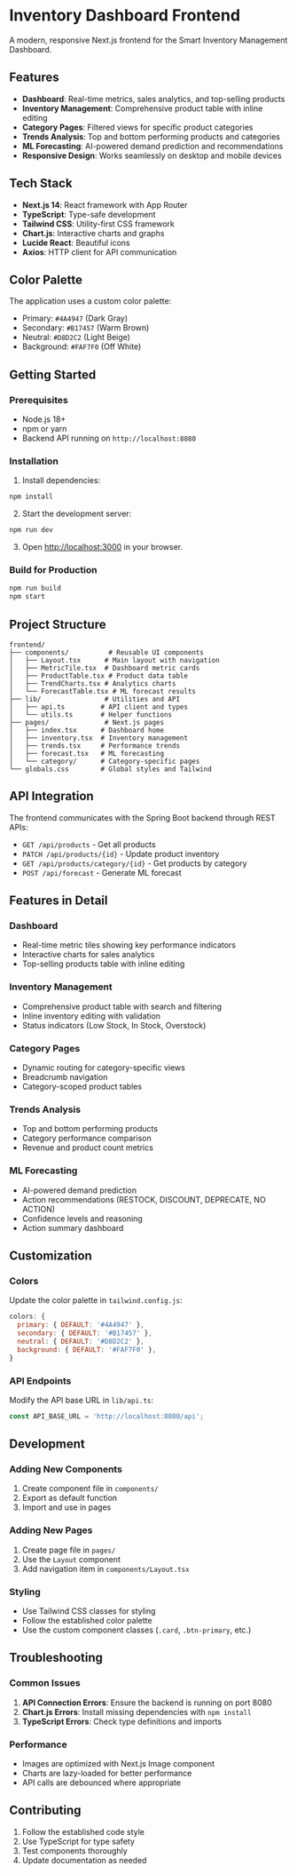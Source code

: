 # Inventory Dashboard Frontend

A modern, responsive Next.js frontend for the Smart Inventory Management Dashboard.

## Features

- **Dashboard**: Real-time metrics, sales analytics, and top-selling products
- **Inventory Management**: Comprehensive product table with inline editing
- **Category Pages**: Filtered views for specific product categories
- **Trends Analysis**: Top and bottom performing products and categories
- **ML Forecasting**: AI-powered demand prediction and recommendations
- **Responsive Design**: Works seamlessly on desktop and mobile devices

## Tech Stack

- **Next.js 14**: React framework with App Router
- **TypeScript**: Type-safe development
- **Tailwind CSS**: Utility-first CSS framework
- **Chart.js**: Interactive charts and graphs
- **Lucide React**: Beautiful icons
- **Axios**: HTTP client for API communication

## Color Palette

The application uses a custom color palette:
- Primary: `#4A4947` (Dark Gray)
- Secondary: `#B17457` (Warm Brown)
- Neutral: `#D8D2C2` (Light Beige)
- Background: `#FAF7F0` (Off White)

## Getting Started

### Prerequisites

- Node.js 18+ 
- npm or yarn
- Backend API running on `http://localhost:8080`

### Installation

1. Install dependencies:
```bash
npm install
```

2. Start the development server:
```bash
npm run dev
```

3. Open [http://localhost:3000](http://localhost:3000) in your browser.

### Build for Production

```bash
npm run build
npm start
```

## Project Structure

```
frontend/
├── components/          # Reusable UI components
│   ├── Layout.tsx      # Main layout with navigation
│   ├── MetricTile.tsx  # Dashboard metric cards
│   ├── ProductTable.tsx # Product data table
│   ├── TrendCharts.tsx # Analytics charts
│   └── ForecastTable.tsx # ML forecast results
├── lib/                # Utilities and API
│   ├── api.ts         # API client and types
│   └── utils.ts       # Helper functions
├── pages/              # Next.js pages
│   ├── index.tsx      # Dashboard home
│   ├── inventory.tsx  # Inventory management
│   ├── trends.tsx     # Performance trends
│   ├── forecast.tsx   # ML forecasting
│   └── category/      # Category-specific pages
└── globals.css        # Global styles and Tailwind
```

## API Integration

The frontend communicates with the Spring Boot backend through REST APIs:

- `GET /api/products` - Get all products
- `PATCH /api/products/{id}` - Update product inventory
- `GET /api/products/category/{id}` - Get products by category
- `POST /api/forecast` - Generate ML forecast

## Features in Detail

### Dashboard
- Real-time metric tiles showing key performance indicators
- Interactive charts for sales analytics
- Top-selling products table with inline editing

### Inventory Management
- Comprehensive product table with search and filtering
- Inline inventory editing with validation
- Status indicators (Low Stock, In Stock, Overstock)

### Category Pages
- Dynamic routing for category-specific views
- Breadcrumb navigation
- Category-scoped product tables

### Trends Analysis
- Top and bottom performing products
- Category performance comparison
- Revenue and product count metrics

### ML Forecasting
- AI-powered demand prediction
- Action recommendations (RESTOCK, DISCOUNT, DEPRECATE, NO ACTION)
- Confidence levels and reasoning
- Action summary dashboard

## Customization

### Colors
Update the color palette in `tailwind.config.js`:

```javascript
colors: {
  primary: { DEFAULT: '#4A4947' },
  secondary: { DEFAULT: '#B17457' },
  neutral: { DEFAULT: '#D8D2C2' },
  background: { DEFAULT: '#FAF7F0' },
}
```

### API Endpoints
Modify the API base URL in `lib/api.ts`:

```typescript
const API_BASE_URL = 'http://localhost:8080/api';
```

## Development

### Adding New Components
1. Create component file in `components/`
2. Export as default function
3. Import and use in pages

### Adding New Pages
1. Create page file in `pages/`
2. Use the `Layout` component
3. Add navigation item in `components/Layout.tsx`

### Styling
- Use Tailwind CSS classes for styling
- Follow the established color palette
- Use the custom component classes (`.card`, `.btn-primary`, etc.)

## Troubleshooting

### Common Issues

1. **API Connection Errors**: Ensure the backend is running on port 8080
2. **Chart.js Errors**: Install missing dependencies with `npm install`
3. **TypeScript Errors**: Check type definitions and imports

### Performance

- Images are optimized with Next.js Image component
- Charts are lazy-loaded for better performance
- API calls are debounced where appropriate

## Contributing

1. Follow the established code style
2. Use TypeScript for type safety
3. Test components thoroughly
4. Update documentation as needed 